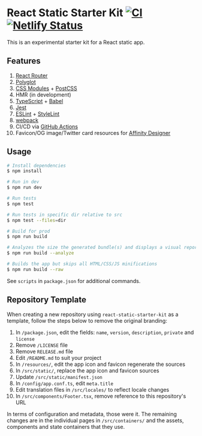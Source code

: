 # React Static Starter Kit [![CI](https://github.com/andrewscwei/react-static-starter-kit/workflows/CI/badge.svg)](https://github.com/andrewscwei/react-static-starter-kit/actions?query=workflow%3ACI) [![Netlify Status](https://img.shields.io/netlify/8fc40796-fac4-41bb-8e59-8d1ee7338966)](https://app.netlify.com/sites/react-static-starter-kit/deploys)

This is an experimental starter kit for a React static app.

## Features

1. [React Router](https://reacttraining.com/react-router/)
2. [Polyglot](https://airbnb.io/polyglot.js/)
3. [CSS Modules](https://github.com/css-modules/css-modules) + [PostCSS](https://postcss.org/)
4. HMR (in development)
5. [TypeScript](https://www.typescriptlang.org/) + [Babel](https://babeljs.io/)
6. [Jest](https://jestjs.io/)
7. [ESLint](https://eslint.org/) + [StyleLint](https://stylelint.io/)
8. [webpack](https://webpack.js.org/)
9. CI/CD via [GitHub Actions](https://github.com/features/actions)
10. Favicon/OG image/Twitter card resources for [Affinity Designer](https://affinity.serif.com/en-us/designer/)

## Usage

```sh
# Install dependencies
$ npm install

# Run in dev
$ npm run dev

# Run tests
$ npm test

# Run tests in specific dir relative to src
$ npm test --files=dir

# Build for prod
$ npm run build

# Analyzes the size the generated bundle(s) and displays a visual report in the default browser
$ npm run build --analyze

# Builds the app but skips all HTML/CSS/JS minifications
$ npm run build --raw
```

See `scripts` in `package.json` for additional commands.

## Repository Template

When creating a new repository using `react-static-starter-kit` as a template, follow the steps below to remove the original branding:

1. In `/package.json`, edit the fields: `name`, `version`, `description`, `private` and `license`
2. Remove `/LICENSE` file
3. Remove `RELEASE.md` file
4. Edit `/README.md` to suit your project
5. In `/resources/`, edit the app icon and favicon regenerate the sources
  1. In `/src/static/`, replace the app icon and favicon sources
  2. Update `/src/static/manifest.json`
6. In `/config/app.conf.ts`, edit `meta.title`
7. Edit translation files in `/src/locales/` to reflect locale changes
8. In `/src/components/Footer.tsx`, remove reference to this repository's URL

In terms of configuration and metadata, those were it. The remaining changes are in the individual pages in `/src/containers/` and the assets, components and state containers that they use.
